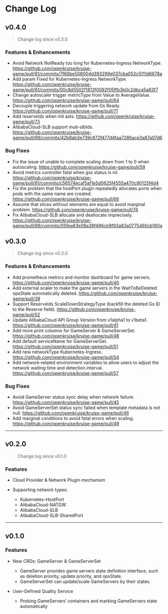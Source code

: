 # Change Log

## v0.4.0

> Change log since v0.3.0

### Features & Enhancements
- Avoid Network NotReady too long for Kubernetes-Ingress NetworkType. https://github.com/openkruise/kruise-game/pull/61/commits/7f66be508004d393299e037cba052c5111d6678a
- Add param Fixed for Kubernetes-Ingress NetworkType. https://github.com/openkruise/kruise-game/pull/61/commits/00c8d5502f1813f0092f05ffb3b0c2dbca5a63f7
- Change autoscaler trigger metricType from Value to AverageValue. https://github.com/openkruise/kruise-game/pull/64
- Decouple triggering network update from Gs Ready. https://github.com/openkruise/kruise-game/pull/71
- Add reserveIds when init asts. https://github.com/openkruise/kruise-game/pull/73
- AlibabaCloud-SLB support muti-slbIds. https://github.com/openkruise/kruise-game/pull/69/commits/42b8ab3e739c872f477d4faa7286ace3a87a07d6


### Bug Fixes
- Fix the issue of unable to complete scaling down from 1 to 0 when autoscaling. https://github.com/openkruise/kruise-game/pull/59
- Avoid metrics controller fatal when gss status is nil. https://github.com/openkruise/kruise-game/pull/61/commits/c56574ecaf5af1e5d0625f4555a470c90125f4d4
- Fix the problem that the hostPort plugin repeatedly allocates ports when pods with the same name are created. https://github.com/openkruise/kruise-game/pull/66
- Assume that slices without elements are equal to avoid marginal problem. https://github.com/openkruise/kruise-game/pull/74
- Fix AlibabaCloud-SLB allocate and deallocate imprecisely. https://github.com/openkruise/kruise-game/pull/69/commits/05fea83e08a39f496cb9f93a83a0775460cb160a


## v0.3.0

> Change log since v0.2.0

### Features & Enhancements

- Add prometheus metrics and monitor dashboard for game servers. https://github.com/openkruise/kruise-game/pull/40
- Add external scaler to make the game servers in the WaitToBeDeleted opsState automatically deleted. https://github.com/openkruise/kruise-game/pull/39
- Support ReserveIds ScaleDownStrategyType (backfill the deleted Gs ID to the Reserve field). https://github.com/openkruise/kruise-game/pull/52
- Update AlibabaCloud API Group Version from v1alpha1 to v1beta1. https://github.com/openkruise/kruise-game/pull/41
- Add more print columns for GameServer & GameServerSet. https://github.com/openkruise/kruise-game/pull/48
- Add default serviceName for GameServerSet. https://github.com/openkruise/kruise-game/pull/51
- Add new networkType Kubernetes-Ingress. https://github.com/openkruise/kruise-game/pull/54
- Add network-related environment variables to allow users to adjust the network waiting time and detection interval. https://github.com/openkruise/kruise-game/pull/57

### Bug Fixes

- Avoid GameServer status sync delay when network failure. https://github.com/openkruise/kruise-game/pull/45
- Avoid GameServerSet status sync failed when template metadata is not null. https://github.com/openkruise/kruise-game/pull/46
- Add marginal conditions to avoid fatal errors when scaling. https://github.com/openkruise/kruise-game/pull/49

---

## v0.2.0

> Change log since v0.1.0

### Features

- Cloud Provider & Network Plugin mechanism


- Supporting network types:

  - Kubernetes-HostPort
  - AlibabaCloud-NATGW
  - AlibabaCloud-SLB
  - AlibabaCloud-SLB-SharedPort

---

## v0.1.0

### Features

- New CRDs: GameServer & GameServerSet

  - GameServer provides game servers state definition interface, such as deletion priority, update priority, and opsState.
  - GameServerSet can update/scale GameServers by their states.


- User-Defined Quality Service

  - Probing GameServers‘ containers and marking GameServers state automatically

